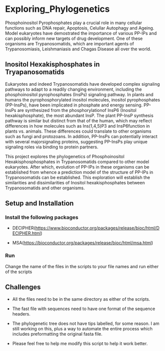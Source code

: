 
# Exploring_Phylogenetics

Phosphoinositol Pyrophosphates play a crucial role in many cellular functions such as DNA repair, Apoptosis, Celullar Autophagy and Ageing. Model eukaryotes have demostrated the importance of various PP-IPs and can possibly inform new targets of drug development. One of these organisms are Trypanosomatids, which are important agents of Trypanosomiasis, Leishmaniasis and Chagas Disease all over the world. 

## Inositol Hexakisphosphates in Tryapanosomatids

Eukaryotes and indeed Trypanosomatids have developed complex signaling pathways to adapt to a readily changing environment, including the phosphoinositol pyrophosphates (InsPs) signaling pathway.  In plants and humans the pyrophosphorylated inositol molecules, inositol pyrophosphates (PP-InsPs), have been implicated in phosphate and energy sensing.  PP-InsPs are synthesized from the phosphorylationof InsP6 (Inositol hexakisphosphate), the most abundant InsP. The plant PP-InsP synthesis pathway is similar but distinct from that of the human, which may reflect differences in how molecules such as Ins(1,4,5)P3 and InsP6function in plants vs.  animals. These differences could translate to other organisms such as fungi and protozoans. In addition, PP-InsPs can potentially interact with several majorsignaling proteins, suggesting PP-InsPs play unique signaling roles via binding to protein partners.

This project explores the phylogenetics of Phosphoinositol Hexakisphosphosphates in Trypanosomatids compared to other model eukaryotes. After which, evolution of PP-IPs in these organisms can be established from whence a prediction model of the structure of PP-IPs in Trypanosomatids can be established. This exploration will establish the similarities and dissimilarities of Inositol hexakisphosphates between Trypanosomatids and other organisms.

## Setup and Installation

### Install the following packages

* DECIPHER(https://www.bioconductor.org/packages/release/bioc/html/DECIPHER.html)

* MSA(https://bioconductor.org/packages/release/bioc/html/msa.html)

### Run

Change the name of the files in the scripts to your file names and run either of the scripts


## Challenges

* All the files need to be in the same directory as either of the scripts.

* The fast file with sequences need to have one format of the sequence headers.

* The phylogenetic tree does not have tips labelled, for some reason. I am still working on this, plus a way to automate the entire process which includes preformatting the original fasta file.

* Please feel free to help me modify this script to help it work better.
